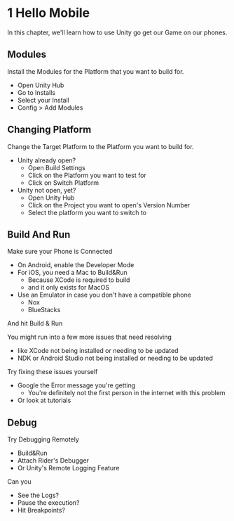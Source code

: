 # 1 Hello Mobile

In this chapter, we'll learn how to use Unity go get our Game on our phones.

## Modules
Install the Modules for the Platform that you want to build for.
- Open Unity Hub
- Go to Installs
- Select your Install
- Config > Add Modules

## Changing Platform
Change the Target Platform to the Platform you want to build for.
- Unity already open?
  - Open Build Settings
  - Click on the Platform you want to test for
  - Click on Switch Platform
- Unity not open, yet?
  - Open Unity Hub
  - Click on the Project you want to open's Version Number
  - Select the platform you want to switch to

## Build And Run
Make sure your Phone is Connected
- On Android, enable the Developer Mode
- For iOS, you need a Mac to Build&Run
  - Because XCode is required to build
  - and it only exists for MacOS
- Use an Emulator in case you don't have a compatible phone
  - Nox
  - BlueStacks

And hit Build & Run

You might run into a few more issues that need resolving
- like XCode not being installed or needing to be updated
- NDK or Android Studio not being installed or needing to be updated

Try fixing these issues yourself
- Google the Error message you're getting
  - You're definitely not the first person in the internet with this problem
- Or look at tutorials

## Debug

Try Debugging Remotely
- Build&Run
- Attach Rider's Debugger
- Or Unity's Remote Logging Feature

Can you
- See the Logs?
- Pause the execution?
- Hit Breakpoints?
